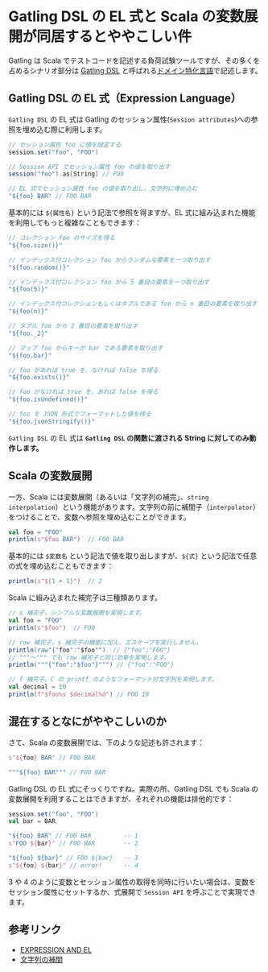 # Gatling DSL の EL 式と Scala の変数展開が同居するとややこしい件

Gatling は Scala でテストコードを記述する負荷試験ツールですが、その多くを占めるシナリオ部分は [Gatling DSL](https://gatling.io/docs/current/general/concepts#scenario) と呼ばれる[ドメイン特化言語](https://ja.wikipedia.org/wiki/%E3%83%89%E3%83%A1%E3%82%A4%E3%83%B3%E5%9B%BA%E6%9C%89%E8%A8%80%E8%AA%9E)で記述します。

## Gatling DSL の EL 式（Expression Language）

`Gatling DSL` の EL 式は Gatling のセッション属性(`Session attributes`)への参照を埋め込む際に利用します。

```scala
// セッション属性 foo に値を設定する
session.set("foo", "FOO")

// Session API でセッション属性 foo の値を取り出す
session("foo").as[String] // FOO

// EL 式でセッション属性 foo の値を取り出し、文字列に埋め込む
"${foo} BAR" // FOO BAR
```

基本的には `${属性名}` という記法で参照を得ますが、EL 式に組み込まれた機能を利用してもっと複雑なこともできます：

```scala
// コレクション foo のサイズを得る
"${foo.size()}"

// インデックス付コレクション foo からランダムな要素を一つ取り出す
"${foo.random()}"

// インデックス付コレクション foo から 5 番目の要素を一つ取り出す
"${foo(5)}"

// インデックス付コレクションもしくはタプルである foo から n 番目の要素を取り出す
"${foo(n)}"

// タプル foo から 2 番目の要素を取り出す
"${foo._2}"

// マップ foo からキーが bar である要素を取り出す
"${foo.bar}"

// foo があれば true を、なければ false を得る
"${foo.exists()}"

// foo がなければ true を、あれば false を得る
"${foo.isUndefined()}"

// foo を JSON 形式でフォーマットした値を得る
"${foo.jsonStringify()}"
```

`Gatling DSL` の EL 式は **`Gatling DSL` の関数に渡される String に対してのみ動作します。**

## Scala の変数展開

一方、Scala には変数展開（あるいは「文字列の補完」、`string interpolation`）という機能があります。文字列の前に補間子（`interpolator`）をつけることで、変数へ参照を埋め込むことができます。

```scala
val foo = "FOO"
println(s"$foo BAR")  // FOO BAR
```

基本的には `$変数名` という記法で値を取り出しますが、`${式}` という記法で任意の式を埋め込むこともできます：

```scala
println(s"${1 + 1}")  // 2
```

Scala に組み込まれた補完子は三種類あります。

```scala
// s 補完子。シンプルな変数展開を実現します。
val foo = "FOO"
println(s"$foo")  // FOO

// raw 補完子。s 補完子の機能に加え、エスケープを実行しません。
println(raw"{"foo":"$foo"")  // {"foo":"FOO"}
// """～""" でも raw 補完子と同じ効果を実現します。
println("""{"foo":"$foo"}""") // {"foo":"FOO"}

// f 補完子。C の printf のようなフォーマット付文字列を実現します。
val decimal = 10
println(f"$foo%s $decimal%d") // FOO 10
```

## 混在するとなにがややこしいのか

さて、Scala の変数展開では、下のような記述も許されます：

```scala
s"${foo} BAR" // FOO BAR

"""${foo} BAR""" // FOO BAR
```

Gatling DSL の EL 式にそっくりですね。実際の所、Gatling DSL でも Scala の変数展開を利用することはできますが、それぞれの機能は排他的です：

```scala
session.set("foo", "FOO")
val bar = BAR

"${foo} BAR" // FOO BAR         -- 1
s"FOO ${bar}" // FOO BAR        -- 2

"${foo} ${bar}" // FOO ${bar}   -- 3
s"${foo} ${bar}" // error!      -- 4
```

3 や 4 のように変数とセッション属性の取得を同時に行いたい場合は、変数をセッション属性にセットするか、式展開で `Session API` を呼ぶことで実現できます。

## 参考リンク

* [EXPRESSION AND EL](https://gatling.io/docs/current/session/expression_el)
* [文字列の補間](https://docs.scala-lang.org/ja/overviews/core/string-interpolation.html)
